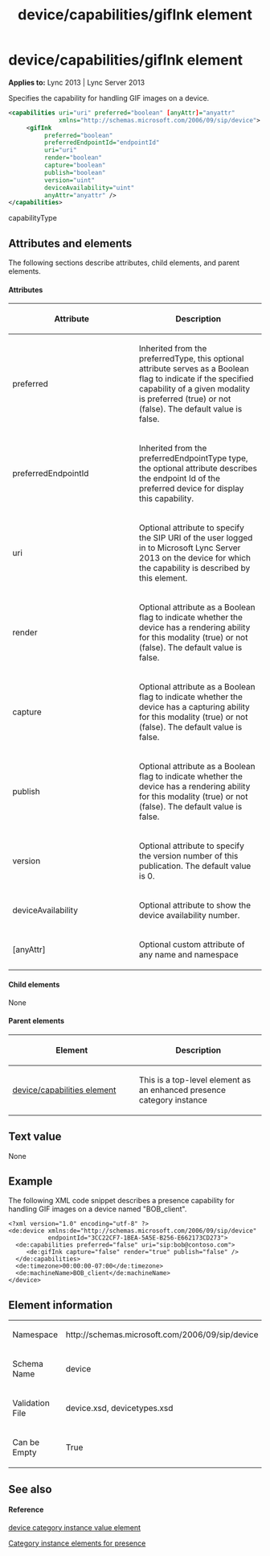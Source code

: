 ﻿---
title: device/capabilities/gifInk element
TOCTitle: device/capabilities/gifInk element
ms:assetid: 831dde4f-cbe3-40ab-a7c5-6427372c9f75
ms:mtpsurl: https://msdn.microsoft.com/en-us/library/Dn454754(v=office.15)
ms:contentKeyID: 57093641
ms.date: 07/24/2014
mtps_version: v=office.15
dev_langs:
- xml
---

# device/capabilities/gifInk element


**Applies to:** Lync 2013 | Lync Server 2013

Specifies the capability for handling GIF images on a device.

``` xml
<capabilities uri="uri" preferred="boolean" [anyAttr]="anyattr" 
              xmlns="http://schemas.microsoft.com/2006/09/sip/device">
     <gifInk 
          preferred="boolean" 
          preferredEndpointId="endpointId"
          uri="uri" 
          render="boolean" 
          capture="boolean" 
          publish="boolean"
          version="uint" 
          deviceAvailability="uint" 
          anyAttr="anyattr" />
</capabilities>
```

capabilityType

## Attributes and elements

The following sections describe attributes, child elements, and parent elements.

#### Attributes

<table>
<colgroup>
<col style="width: 50%" />
<col style="width: 50%" />
</colgroup>
<thead>
<tr class="header">
<th><p>Attribute</p></th>
<th><p>Description</p></th>
</tr>
</thead>
<tbody>
<tr class="odd">
<td><p>preferred</p></td>
<td><p>Inherited from the preferredType, this optional attribute serves as a Boolean flag to indicate if the specified capability of a given modality is preferred (true) or not (false). The default value is false.</p></td>
</tr>
<tr class="even">
<td><p>preferredEndpointId</p></td>
<td><p>Inherited from the preferredEndpointType type, the optional attribute describes the endpoint Id of the preferred device for display this capability.</p></td>
</tr>
<tr class="odd">
<td><p>uri</p></td>
<td><p>Optional attribute to specify the SIP URI of the user logged in to Microsoft Lync Server 2013 on the device for which the capability is described by this element.</p></td>
</tr>
<tr class="even">
<td><p>render</p></td>
<td><p>Optional attribute as a Boolean flag to indicate whether the device has a rendering ability for this modality (true) or not (false). The default value is false.</p></td>
</tr>
<tr class="odd">
<td><p>capture</p></td>
<td><p>Optional attribute as a Boolean flag to indicate whether the device has a capturing ability for this modality (true) or not (false). The default value is false.</p></td>
</tr>
<tr class="even">
<td><p>publish</p></td>
<td><p>Optional attribute as a Boolean flag to indicate whether the device has a rendering ability for this modality (true) or not (false). The default value is false.</p></td>
</tr>
<tr class="odd">
<td><p>version</p></td>
<td><p>Optional attribute to specify the version number of this publication. The default value is 0.</p></td>
</tr>
<tr class="even">
<td><p>deviceAvailability</p></td>
<td><p>Optional attribute to show the device availability number.</p></td>
</tr>
<tr class="odd">
<td><p>[anyAttr]</p></td>
<td><p>Optional custom attribute of any name and namespace</p></td>
</tr>
</tbody>
</table>


#### Child elements

None

#### Parent elements

<table>
<colgroup>
<col style="width: 50%" />
<col style="width: 50%" />
</colgroup>
<thead>
<tr class="header">
<th><p>Element</p></th>
<th><p>Description</p></th>
</tr>
</thead>
<tbody>
<tr class="odd">
<td><p><a href="device-capabilities-element.md">device/capabilities element</a></p></td>
<td><p>This is a top-level element as an enhanced presence category instance</p></td>
</tr>
</tbody>
</table>


## Text value

None

## Example

The following XML code snippet describes a presence capability for handling GIF images on a device named "BOB\_client".

    <?xml version="1.0" encoding="utf-8" ?>
    <de:device xmlns:de="http://schemas.microsoft.com/2006/09/sip/device" 
               endpointId="3CC22CF7-1BEA-5A5E-B256-E662173CD273">
      <de:capabilities preferred="false" uri="sip:bob@contoso.com">
         <de:gifInk capture="false" render="true" publish="false" />
      </de:capabilities>
      <de:timezone>00:00:00-07:00</de:timezone>
      <de:machineName>BOB_client</de:machineName>
    </device>

## Element information

<table>
<colgroup>
<col style="width: 50%" />
<col style="width: 50%" />
</colgroup>
<tbody>
<tr class="odd">
<td><p>Namespace</p></td>
<td><p>http://schemas.microsoft.com/2006/09/sip/device</p></td>
</tr>
<tr class="even">
<td><p>Schema Name</p></td>
<td><p>device</p></td>
</tr>
<tr class="odd">
<td><p>Validation File</p></td>
<td><p>device.xsd, devicetypes.xsd</p></td>
</tr>
<tr class="even">
<td><p>Can be Empty</p></td>
<td><p>True</p></td>
</tr>
</tbody>
</table>


## See also

#### Reference

[device category instance value element](device-category-instance-value-element.md)

[Category instance elements for presence](category-instance-elements-for-presence.md)

